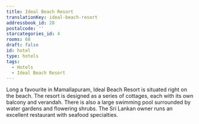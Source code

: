 ```yaml
---
title: Ideal Beach Resort
translationKey: ideal-beach-resort
addressbook_id: 28
postalcode: ''
starcategories_id: 4
rooms: 68
draft: false
id: hotel
type: hotels
tags:
  - Hotels
  - Ideal Beach Resort
---
```

Long a favourite in Mamallapuram, Ideal Beach Resort is situated right on the beach. The resort is designed as a series of cottages, each with its own balcony and verandah. There is also a large swimming pool surrounded by water gardens and flowering shrubs. The Sri Lankan owner runs an excellent restaurant with seafood specialties.